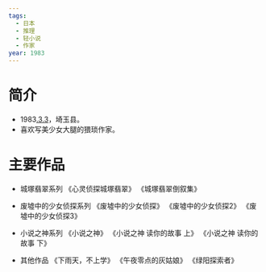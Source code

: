 ```yaml
---
tags:
  - 日本
  - 推理
  - 轻小说
  - 作家
year: 1983
---
```

# 简介

- 1983[.3.3](2024-03-03.md)，埼玉县。
- 喜欢写美少女大腿的猥琐作家。
# 主要作品

- 城塚翡翠系列
《心灵侦探城塚翡翠》
《城塚翡翠倒叙集》

- 废墟中的少女侦探系列
《废墟中的少女侦探》
《废墟中的少女侦探2》
《废墟中的少女侦探3》

- 小说之神系列
《小说之神》
《小说之神 读你的故事 上》
《小说之神 读你的故事 下》

- 其他作品
《下雨天，不上学》
《午夜零点的灰姑娘》
《绿阳探索者》